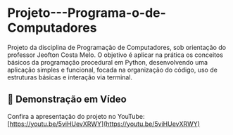 # Projeto---Programa-o-de-Computadores
Projeto da disciplina de Programação de Computadores, sob orientação do professor Jeofton Costa Melo. O objetivo é aplicar na prática os conceitos básicos da programação procedural em Python, desenvolvendo uma aplicação simples e funcional, focada na organização do código, uso de estruturas básicas e interação via terminal.

## 🎥 Demonstração em Vídeo

Confira a apresentação do projeto no YouTube:  
[https://youtu.be/5viHUevXRWY](https://youtu.be/5viHUevXRWY)
